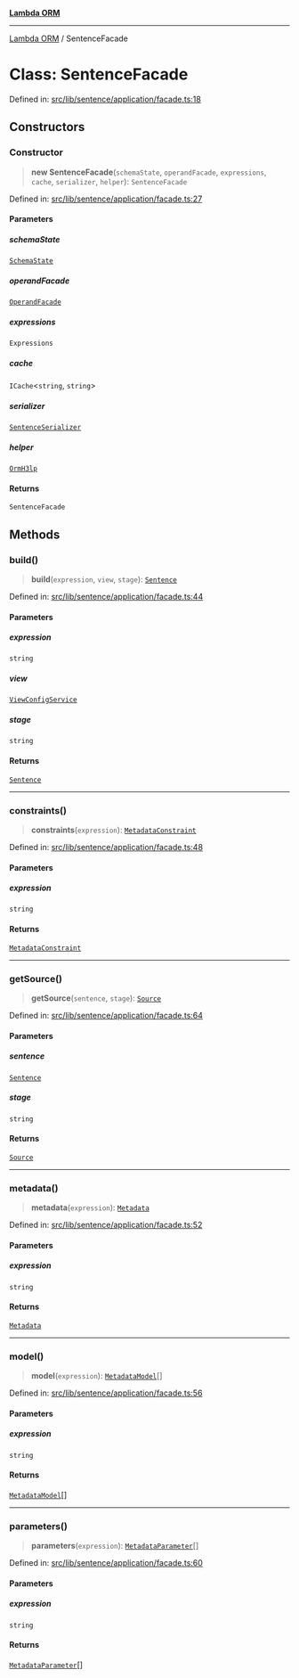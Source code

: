 [**Lambda ORM**](../README.md)

***

[Lambda ORM](../README.md) / SentenceFacade

# Class: SentenceFacade

Defined in: [src/lib/sentence/application/facade.ts:18](https://github.com/lambda-orm/lambdaorm/blob/d7eed5bd6f40e7e5946b35121d5564379ef251ff/src/lib/sentence/application/facade.ts#L18)

## Constructors

### Constructor

> **new SentenceFacade**(`schemaState`, `operandFacade`, `expressions`, `cache`, `serializer`, `helper`): `SentenceFacade`

Defined in: [src/lib/sentence/application/facade.ts:27](https://github.com/lambda-orm/lambdaorm/blob/d7eed5bd6f40e7e5946b35121d5564379ef251ff/src/lib/sentence/application/facade.ts#L27)

#### Parameters

##### schemaState

[`SchemaState`](SchemaState.md)

##### operandFacade

[`OperandFacade`](OperandFacade.md)

##### expressions

`Expressions`

##### cache

`ICache`\<`string`, `string`\>

##### serializer

[`SentenceSerializer`](../interfaces/SentenceSerializer.md)

##### helper

[`OrmH3lp`](OrmH3lp.md)

#### Returns

`SentenceFacade`

## Methods

### build()

> **build**(`expression`, `view`, `stage`): [`Sentence`](Sentence.md)

Defined in: [src/lib/sentence/application/facade.ts:44](https://github.com/lambda-orm/lambdaorm/blob/d7eed5bd6f40e7e5946b35121d5564379ef251ff/src/lib/sentence/application/facade.ts#L44)

#### Parameters

##### expression

`string`

##### view

[`ViewConfigService`](ViewConfigService.md)

##### stage

`string`

#### Returns

[`Sentence`](Sentence.md)

***

### constraints()

> **constraints**(`expression`): [`MetadataConstraint`](../interfaces/MetadataConstraint.md)

Defined in: [src/lib/sentence/application/facade.ts:48](https://github.com/lambda-orm/lambdaorm/blob/d7eed5bd6f40e7e5946b35121d5564379ef251ff/src/lib/sentence/application/facade.ts#L48)

#### Parameters

##### expression

`string`

#### Returns

[`MetadataConstraint`](../interfaces/MetadataConstraint.md)

***

### getSource()

> **getSource**(`sentence`, `stage`): [`Source`](../interfaces/Source.md)

Defined in: [src/lib/sentence/application/facade.ts:64](https://github.com/lambda-orm/lambdaorm/blob/d7eed5bd6f40e7e5946b35121d5564379ef251ff/src/lib/sentence/application/facade.ts#L64)

#### Parameters

##### sentence

[`Sentence`](Sentence.md)

##### stage

`string`

#### Returns

[`Source`](../interfaces/Source.md)

***

### metadata()

> **metadata**(`expression`): [`Metadata`](../interfaces/Metadata.md)

Defined in: [src/lib/sentence/application/facade.ts:52](https://github.com/lambda-orm/lambdaorm/blob/d7eed5bd6f40e7e5946b35121d5564379ef251ff/src/lib/sentence/application/facade.ts#L52)

#### Parameters

##### expression

`string`

#### Returns

[`Metadata`](../interfaces/Metadata.md)

***

### model()

> **model**(`expression`): [`MetadataModel`](../interfaces/MetadataModel.md)[]

Defined in: [src/lib/sentence/application/facade.ts:56](https://github.com/lambda-orm/lambdaorm/blob/d7eed5bd6f40e7e5946b35121d5564379ef251ff/src/lib/sentence/application/facade.ts#L56)

#### Parameters

##### expression

`string`

#### Returns

[`MetadataModel`](../interfaces/MetadataModel.md)[]

***

### parameters()

> **parameters**(`expression`): [`MetadataParameter`](../interfaces/MetadataParameter.md)[]

Defined in: [src/lib/sentence/application/facade.ts:60](https://github.com/lambda-orm/lambdaorm/blob/d7eed5bd6f40e7e5946b35121d5564379ef251ff/src/lib/sentence/application/facade.ts#L60)

#### Parameters

##### expression

`string`

#### Returns

[`MetadataParameter`](../interfaces/MetadataParameter.md)[]
